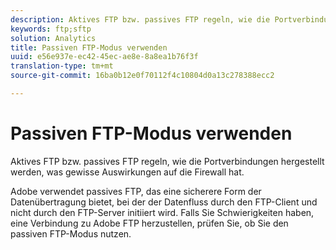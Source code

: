 ```yaml
---
description: Aktives FTP bzw. passives FTP regeln, wie die Portverbindungen hergestellt werden, was gewisse Auswirkungen auf die Firewall hat.
keywords: ftp;sftp
solution: Analytics
title: Passiven FTP-Modus verwenden
uuid: e56e937e-ec42-45ec-ae8e-8a8ea1b76f3f
translation-type: tm+mt
source-git-commit: 16ba0b12e0f70112f4c10804d0a13c278388ecc2

---
```



# Passiven FTP-Modus verwenden

Aktives FTP bzw. passives FTP regeln, wie die Portverbindungen hergestellt werden, was gewisse Auswirkungen auf die Firewall hat.

Adobe verwendet passives FTP, das eine sicherere Form der Datenübertragung bietet, bei der der Datenfluss durch den FTP-Client und nicht durch den FTP-Server initiiert wird. Falls Sie Schwierigkeiten haben, eine Verbindung zu Adobe FTP herzustellen, prüfen Sie, ob Sie den passiven FTP-Modus nutzen.
